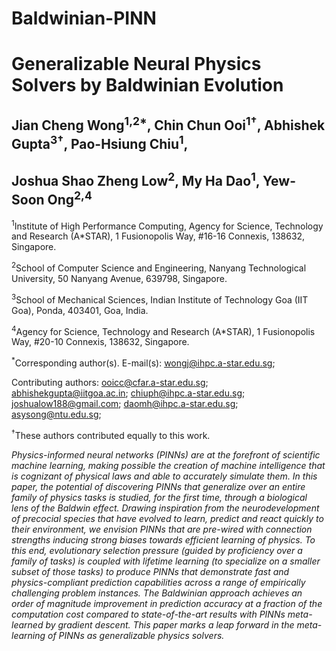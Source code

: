 # Baldwinian-PINN

# Generalizable Neural Physics Solvers by Baldwinian Evolution

## Jian Cheng Wong<sup>1,2*</sup>, Chin Chun Ooi<sup>1†</sup>, Abhishek Gupta<sup>3†</sup>, Pao-Hsiung Chiu<sup>1</sup>, 
## Joshua Shao Zheng Low<sup>2</sup>, My Ha Dao<sup>1</sup>, Yew-Soon Ong<sup>2,4</sup>


<sup>1</sup>Institute of High Performance Computing, Agency for Science, Technology and
Research (A*STAR), 1 Fusionopolis Way, #16-16 Connexis, 138632, Singapore.

<sup>2</sup>School of Computer Science and Engineering, Nanyang Technological University,
50 Nanyang Avenue, 639798, Singapore.

<sup>3</sup>School of Mechanical Sciences, Indian Institute of Technology Goa (IIT Goa),
Ponda, 403401, Goa, India.

<sup>4</sup>Agency for Science, Technology and Research (A*STAR), 1 Fusionopolis Way,
#20-10 Connexis, 138632, Singapore.

<sup>*</sup>Corresponding author(s). E-mail(s): wongj@ihpc.a-star.edu.sg;

Contributing authors: ooicc@cfar.a-star.edu.sg; abhishekgupta@iitgoa.ac.in;
chiuph@ihpc.a-star.edu.sg; joshualow188@gmail.com; daomh@ihpc.a-star.edu.sg;
asysong@ntu.edu.sg;

<sup>†</sup>These authors contributed equally to this work.

_Physics-informed neural networks (PINNs) are at the forefront of scientific machine learning, making possible the creation of machine intelligence that is cognizant of physical laws and able to accurately simulate them. In this paper, the potential of discovering PINNs that generalize over an entire family of physics tasks is studied, for the first time, through a biological lens of the Baldwin effect. Drawing inspiration from the neurodevelopment of precocial species that have evolved to learn, predict and react quickly to their environment, we envision PINNs that are pre-wired with connection strengths inducing strong biases towards efficient learning of physics. To this end, evolutionary selection pressure (guided by proficiency over a family of tasks) is coupled with lifetime learning (to specialize on a smaller subset of those tasks) to produce PINNs that demonstrate fast and physics-compliant prediction capabilities across a range of empirically challenging problem instances. The Baldwinian approach achieves an order of magnitude improvement in prediction accuracy at a fraction of the computation cost compared to state-of-the-art results with PINNs meta-learned by gradient descent. This paper marks a leap forward in the meta-learning of PINNs as generalizable physics solvers._
